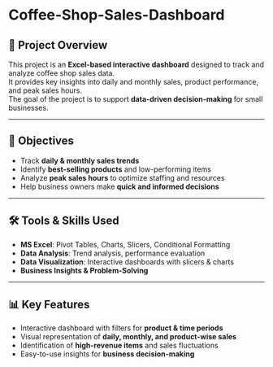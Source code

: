 # Coffee-Shop-Sales-Dashboard
## 📌 Project Overview  
This project is an **Excel-based interactive dashboard** designed to track and analyze coffee shop sales data.  
It provides key insights into daily and monthly sales, product performance, and peak sales hours.  
The goal of the project is to support **data-driven decision-making** for small businesses.  

---

## 🎯 Objectives  
- Track **daily & monthly sales trends**  
- Identify **best-selling products** and low-performing items  
- Analyze **peak sales hours** to optimize staffing and resources  
- Help business owners make **quick and informed decisions**  

---

## 🛠️ Tools & Skills Used  
- **MS Excel**: Pivot Tables, Charts, Slicers, Conditional Formatting  
- **Data Analysis**: Trend analysis, performance evaluation  
- **Data Visualization**: Interactive dashboards with slicers & charts  
- **Business Insights & Problem-Solving**  

---

## 📊 Key Features  
- Interactive dashboard with filters for **product & time periods**  
- Visual representation of **daily, monthly, and product-wise sales**  
- Identification of **high-revenue items** and sales fluctuations  
- Easy-to-use insights for **business decision-making**  

